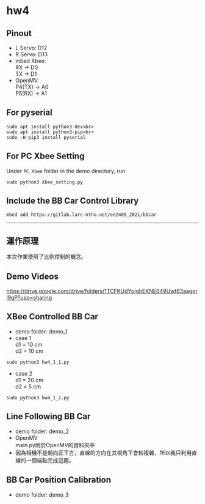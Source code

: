 # hw4
## Pinout
* L Servo: D12
* R Servo: D13
* mbed Xbee:<br>
  RX -> D0<br>
  TX -> D1
* OpenMV:<br>
  P4(TX) -> A0<br>
  P5(RX) -> A1

## For pyserial
```console
sudo apt install python3-dev<br>
sudo apt install python3-pip<br>
sudo -H pip3 install pyserial
```

## For PC Xbee Setting
Under `PC_Xbee` folder in the demo directory, run
```console
sudo python3 Xbee_setting.py
```

## Include the BB Car Control Library
```console
mbed add https://gitlab.larc-nthu.net/ee2405_2021/bbcar
```

---
## 運作原理
本次作業使用了比例控制的概念。

## Demo Videos
https://drive.google.com/drive/folders/1TCFKUdYpighEKNE049Uwt63aagqrl9gP?usp=sharing

## XBee Controlled BB Car
* demo folder: demo_1
* case 1<br>
d1 = 10 cm<br>
d2 = 10 cm<br>
```console
sudo python3 hw4_1_1.py
```

* case 2<br>
d1 = 20 cm<br>
d2 = 5 cm<br>
```console
sudo python3 hw4_1_2.py
```

## Line Following BB Car
* demo folder: demo_2
* OpenMV<br>
  main.py附於OpenMV的資料夾中
* 因為相機不是朝向正下方，直線的方向在其視角下會較複雜，所以我只利用直線的一個端點完成這題。

## BB Car Position Calibration
* demo folder: demo_3
